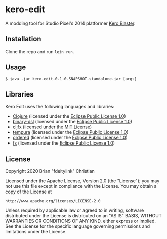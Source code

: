 # kero-edit

A modding tool for Studio Pixel's 2014 platformer [Kero Blaster](https://en.wikipedia.org/wiki/Kero_Blaster).

## Installation

Clone the repo and run `lein run`.

## Usage

    $ java -jar kero-edit-0.1.0-SNAPSHOT-standalone.jar [args]

## Libraries

Kero Edit uses the following languages and libraries:

* [Clojure](https://clojure.org) (licensed under the [Eclipse Public License 1.0](https://opensource.org/licenses/eclipse-1.0))
* [binary-dsl](https://github.com/smee/binary) (licensed under the [Eclipse Public License 1.0](https://opensource.org/licenses/eclipse-1.0))
* [cljfx](https://github.com/cljfx/cljfx) (licensed under the [MIT License](https://opensource.org/licenses/MIT))
* [tempura](https://github.com/ptaoussanis/tempura) (licensed under the [Eclipse Public License 1.0](https://opensource.org/licenses/eclipse-1.0))
* [ordered](https://github.com/clj-commons/ordered) (licensed under the [Eclipse Public License 1.0](https://opensource.org/licenses/eclipse-1.0))
* [fs](https://github.com/clj-commons/fs) (licensed under the [Eclipse Public License 1.0](https://opensource.org/licenses/eclipse-1.0))

## License

Copyright 2020 Brian "fdeitylink" Christian

Licensed under the Apache License, Version 2.0 (the "License");
you may not use this file except in compliance with the License.
You may obtain a copy of the License at

    http://www.apache.org/licenses/LICENSE-2.0

Unless required by applicable law or agreed to in writing, software
distributed under the License is distributed on an "AS IS" BASIS,
WITHOUT WARRANTIES OR CONDITIONS OF ANY KIND, either express or implied.
See the License for the specific language governing permissions and
limitations under the License.
